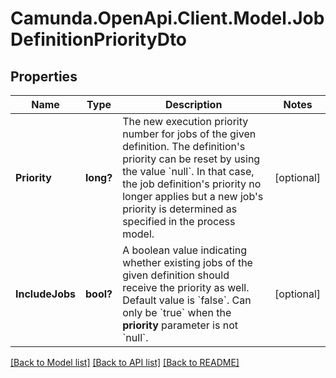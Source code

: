 # Camunda.OpenApi.Client.Model.JobDefinitionPriorityDto

## Properties

Name | Type | Description | Notes
------------ | ------------- | ------------- | -------------
**Priority** | **long?** | The new execution priority number for jobs of the given definition. The definition&#39;s priority can be reset by using the value &#x60;null&#x60;. In that case, the job definition&#39;s priority no longer applies but a new job&#39;s priority is determined as specified in the process model. | [optional] 
**IncludeJobs** | **bool?** | A boolean value indicating whether existing jobs of the given definition should receive the priority as well. Default value is &#x60;false&#x60;. Can only be &#x60;true&#x60; when the __priority__ parameter is not &#x60;null&#x60;. | [optional] 

[[Back to Model list]](../README.md#documentation-for-models) [[Back to API list]](../README.md#documentation-for-api-endpoints) [[Back to README]](../README.md)

